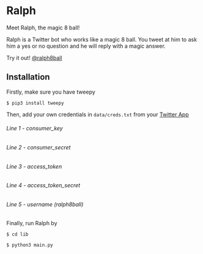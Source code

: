 # Ralph
Meet Ralph, the magic 8 ball!

Ralph is a Twitter bot who works like a magic 8 ball. You tweet at him to ask him a yes or no question and he will reply with a magic answer.

Try it out! [@ralph8ball](https://twitter.com/ralph8ball)

## Installation
Firstly, make sure you have tweepy

`$ pip3 install tweepy`

Then, add your own credentials in `data/creds.txt` from your [Twitter App](https://apps.twitter.com/)
###### Line 1 - consumer_key
###### Line 2 - consumer_secret
###### Line 3 - access_token
###### Line 4 - access_token_secret
###### Line 5 - username (ralph8ball)

Finally, run Ralph by

`$ cd lib`

`$ python3 main.py`